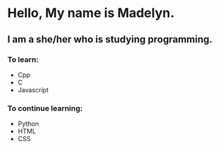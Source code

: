 # Hello, My name is Madelyn.
## I am a she/her who is studying programming.

### To learn:
- Cpp
- C
- Javascript

### To continue learning:
- Python
- HTML
- CSS
